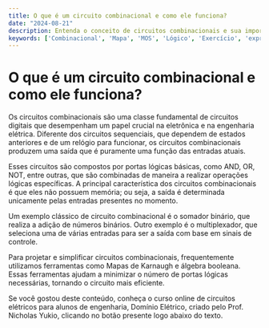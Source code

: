 ```yaml
---
title: O que é um circuito combinacional e como ele funciona?
date: "2024-08-21"
description: Entenda o conceito de circuitos combinacionais e sua importância nos circuitos digitais.
keywords: ['Combinacional', 'Mapa', 'MOS', 'Lógico', 'Exercício', 'expressão', 'Circuito']
---
```


# O que é um circuito combinacional e como ele funciona?

Os circuitos combinacionais são uma classe fundamental de circuitos digitais que desempenham um papel crucial na eletrônica e na engenharia elétrica. Diferente dos circuitos sequenciais, que dependem de estados anteriores e de um relógio para funcionar, os circuitos combinacionais produzem uma saída que é puramente uma função das entradas atuais.

Esses circuitos são compostos por portas lógicas básicas, como AND, OR, NOT, entre outras, que são combinadas de maneira a realizar operações lógicas específicas. A principal característica dos circuitos combinacionais é que eles não possuem memória; ou seja, a saída é determinada unicamente pelas entradas presentes no momento.

Um exemplo clássico de circuito combinacional é o somador binário, que realiza a adição de números binários. Outro exemplo é o multiplexador, que seleciona uma de várias entradas para ser a saída com base em sinais de controle.

Para projetar e simplificar circuitos combinacionais, frequentemente utilizamos ferramentas como Mapas de Karnaugh e álgebra booleana. Essas ferramentas ajudam a minimizar o número de portas lógicas necessárias, tornando o circuito mais eficiente.

Se você gostou deste conteúdo, conheça o curso online de circuitos elétricos para alunos de engenharia, Domínio Elétrico, criado pelo Prof. Nicholas Yukio, clicando no botão presente logo abaixo do texto.